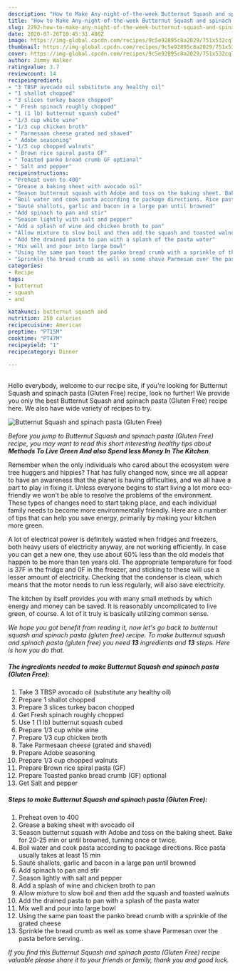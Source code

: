 ```yaml
---
description: "How to Make Any-night-of-the-week Butternut Squash and spinach pasta (Gluten Free)"
title: "How to Make Any-night-of-the-week Butternut Squash and spinach pasta (Gluten Free)"
slug: 2292-how-to-make-any-night-of-the-week-butternut-squash-and-spinach-pasta-gluten-free
date: 2020-07-26T10:45:31.486Z
image: https://img-global.cpcdn.com/recipes/9c5e92895c8a2029/751x532cq70/butternut-squash-and-spinach-pasta-gluten-free-recipe-main-photo.jpg
thumbnail: https://img-global.cpcdn.com/recipes/9c5e92895c8a2029/751x532cq70/butternut-squash-and-spinach-pasta-gluten-free-recipe-main-photo.jpg
cover: https://img-global.cpcdn.com/recipes/9c5e92895c8a2029/751x532cq70/butternut-squash-and-spinach-pasta-gluten-free-recipe-main-photo.jpg
author: Jimmy Walker
ratingvalue: 3.7
reviewcount: 14
recipeingredient:
- "3 TBSP avocado oil substitute any healthy oil"
- "1 shallot chopped"
- "3 slices turkey bacon chopped"
- " Fresh spinach roughly chopped"
- "1 (1 lb) butternut squash cubed"
- "1/3 cup white wine"
- "1/3 cup chicken broth"
- " Parmesaan cheese grated and shaved"
- " Adobe seasoning"
- "1/3 cup chopped walnuts"
- " Brown rice spiral pasta GF"
- " Toasted panko bread crumb GF optional"
- " Salt and pepper"
recipeinstructions:
- "Preheat oven to 400"
- "Grease a baking sheet with avocado oil"
- "Season butternut squash with Adobe and toss on the baking sheet. Bake for 20-25 min or until browned, turning once or twice."
- "Boil water and cook pasta according to package directions. Rice pasta usually takes at least 15 min"
- "Sauté shallots, garlic and bacon in a large pan until browned"
- "Add spinach to pan and stir"
- "Season lightly with salt and pepper"
- "Add a splash of wine and chicken broth to pan"
- "Allow mixture to slow boil and then add the squash and toasted walnuts"
- "Add the drained pasta to pan with a splash of the pasta water"
- "Mix well and pour into large bowl"
- "Using the same pan toast the panko bread crumb with a sprinkle of the grated cheese"
- "Sprinkle the bread crumb as well as some shave Parmesan over the pasta before serving.."
categories:
- Recipe
tags:
- butternut
- squash
- and

katakunci: butternut squash and 
nutrition: 250 calories
recipecuisine: American
preptime: "PT15M"
cooktime: "PT47M"
recipeyield: "1"
recipecategory: Dinner

---
```

<br>
Hello everybody, welcome to our recipe site, if you're looking for Butternut Squash and spinach pasta (Gluten Free) recipe, look no further! We provide you only the best Butternut Squash and spinach pasta (Gluten Free) recipe here. We also have wide variety of recipes to try.
<br>


![Butternut Squash and spinach pasta (Gluten Free)](https://img-global.cpcdn.com/recipes/9c5e92895c8a2029/751x532cq70/butternut-squash-and-spinach-pasta-gluten-free-recipe-main-photo.jpg)

<i>Before you jump to Butternut Squash and spinach pasta (Gluten Free) recipe, you may want to read this short interesting healthy tips about 
<strong>Methods To Live Green And also Spend less Money In The Kitchen</strong>.</i>
</br>

Remember when the only individuals who cared about the ecosystem were tree huggers and hippies? That has fully changed now, since we all appear to have an awareness that the planet is having difficulties, and we all have a part to play in fixing it. Unless everyone begins to start living a lot more eco-friendly we won't be able to resolve the problems of the environment. These types of changes need to start taking place, and each individual family needs to become more environmentally friendly. Here are a number of tips that can help you save energy, primarily by making your kitchen more green.

A lot of electrical power is definitely wasted when fridges and freezers, both heavy users of electricity anyway, are not working efficiently. In case you can get a new one, they use about 60% less than the old models that happen to be more than ten years old. The appropriate temperature for food is 37F in the fridge and 0F in the freezer, and sticking to these will use a lesser amount of electricity. Checking that the condenser is clean, which means that the motor needs to run less regularly, will also save electricity.

The kitchen by itself provides you with many small methods by which energy and money can be saved. It is reasonably uncomplicated to live green, of course. A lot of it truly is basically utilizing common sense.


<i>We hope you got benefit from reading it, now let's go back to butternut squash and spinach pasta (gluten free) recipe. To make butternut squash and spinach pasta (gluten free) you need <strong>13</strong> ingredients and <strong>13</strong> steps. Here is how you do that.
</i>

##### The ingredients needed to make Butternut Squash and spinach pasta (Gluten Free):

1. Take 3 TBSP avocado oil (substitute any healthy oil)
1. Prepare 1 shallot chopped
1. Prepare 3 slices turkey bacon chopped
1. Get  Fresh spinach roughly chopped
1. Use 1 (1 lb) butternut squash cubed
1. Prepare 1/3 cup white wine
1. Prepare 1/3 cup chicken broth
1. Take  Parmesaan cheese (grated and shaved)
1. Prepare  Adobe seasoning
1. Prepare 1/3 cup chopped walnuts
1. Prepare  Brown rice spiral pasta (GF)
1. Prepare  Toasted panko bread crumb (GF) optional
1. Get  Salt and pepper


##### Steps to make Butternut Squash and spinach pasta (Gluten Free):

1. Preheat oven to 400
1. Grease a baking sheet with avocado oil
1. Season butternut squash with Adobe and toss on the baking sheet. Bake for 20-25 min or until browned, turning once or twice.
1. Boil water and cook pasta according to package directions. Rice pasta usually takes at least 15 min
1. Sauté shallots, garlic and bacon in a large pan until browned
1. Add spinach to pan and stir
1. Season lightly with salt and pepper
1. Add a splash of wine and chicken broth to pan
1. Allow mixture to slow boil and then add the squash and toasted walnuts
1. Add the drained pasta to pan with a splash of the pasta water
1. Mix well and pour into large bowl
1. Using the same pan toast the panko bread crumb with a sprinkle of the grated cheese
1. Sprinkle the bread crumb as well as some shave Parmesan over the pasta before serving..


<i>If you find this Butternut Squash and spinach pasta (Gluten Free) recipe valuable please share it to your friends or family, thank you and good luck.</i>
